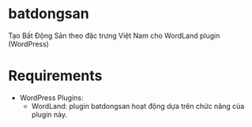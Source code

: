 # batdongsan
Tạo Bất Động Sản theo đặc trưng Việt Nam cho WordLand plugin (WordPress)


# Requirements

- WordPress Plugins:
  - WordLand: plugin batdongsan hoạt động dựa trên chức năng của plugin này.
